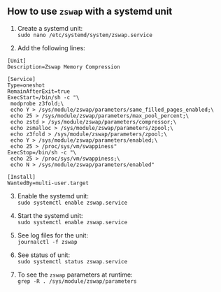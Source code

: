 ## How to use `zswap` with a systemd unit
1. Create a systemd unit:  
`
sudo nano /etc/systemd/system/zswap.service
`

2. Add the following lines:  
```
[Unit]
Description=Zswap Memory Compression

[Service]
Type=oneshot
RemainAfterExit=true
ExecStart=/bin/sh -c "\
 modprobe z3fold;\
 echo Y > /sys/module/zswap/parameters/same_filled_pages_enabled;\
 echo 25 > /sys/module/zswap/parameters/max_pool_percent;\
 echo zstd > /sys/module/zswap/parameters/compressor;\
 echo zsmalloc > /sys/module/zswap/parameters/zpool;\
 echo z3fold > /sys/module/zswap/parameters/zpool;\
 echo Y > /sys/module/zswap/parameters/enabled;\
 echo 25 > /proc/sys/vm/swappiness"
ExecStop=/bin/sh -c "\
 echo 25 > /proc/sys/vm/swappiness;\
 echo N > /sys/module/zswap/parameters/enabled"

[Install]
WantedBy=multi-user.target
```

3. Enable the systemd unit:  
`
sudo systemctl enable zswap.service
`

4. Start the systemd unit:  
`
sudo systemctl enable zswap.service
`

5. See log files for the unit:  
`
journalctl -f zswap
`

6. See status of unit:  
`
sudo systemctl status zswap.service
`

7. To see the `zswap` parameters at runtime:  
`
grep -R . /sys/module/zswap/parameters
`
